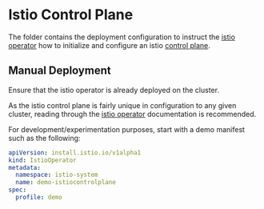 Istio Control Plane
================

The folder contains the deployment configuration to instruct the [istio operator] how to
initialize and configure an istio [control plane](https://istio.io/latest/docs/ops/deployment/architecture/#istiod).

Manual Deployment
-----------------

Ensure that the istio operator is already deployed on the cluster.

As the istio control plane is fairly unique in configuration to any given cluster, reading through the
[istio operator] documentation is recommended.

For development/experimentation purposes, start with a demo manifest such as the following:

```yaml
apiVersion: install.istio.io/v1alpha1
kind: IstioOperator
metadata:
  namespace: istio-system
  name: demo-istiocontrolplane
spec:
  profile: demo
```

[istio operator]: https://istio.io/latest/docs/setup/install/operator/
